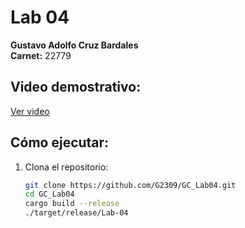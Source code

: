 # Lab 04
**Gustavo Adolfo Cruz Bardales**  
**Carnet:** 22779

## Video demostrativo:
[Ver video](https://youtu.be/YQiQSl8KiLs)

## Cómo ejecutar:
1. Clona el repositorio:
   ```bash
   git clone https://github.com/G2309/GC_Lab04.git
   cd GC_Lab04
   cargo build --release
   ./target/release/Lab-04
   ```
